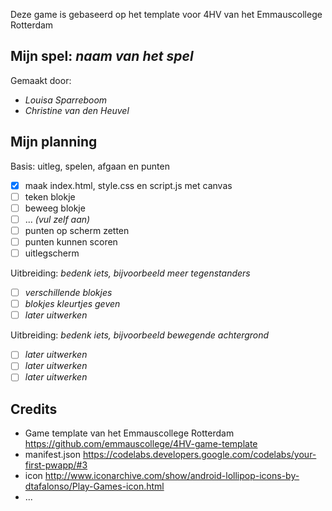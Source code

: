 Deze game is gebaseerd op het template voor 4HV van het Emmauscollege Rotterdam

## Mijn spel: *naam van het spel*
Gemaakt door:
- *Louisa Sparreboom*
- *Christine van den Heuvel*

## Mijn planning

Basis: uitleg, spelen, afgaan en punten
- [x] maak index.html, style.css en script.js met canvas
- [ ] teken blokje
- [ ] beweeg blokje
- [ ] ... *(vul zelf aan)*
- [ ] punten op scherm zetten
- [ ] punten kunnen scoren
- [ ] uitlegscherm

Uitbreiding: *bedenk iets, bijvoorbeeld meer tegenstanders*
- [ ] *verschillende blokjes*
- [ ] *blokjes kleurtjes geven*
- [ ] *later uitwerken*

Uitbreiding: *bedenk iets, bijvoorbeeld bewegende achtergrond*
- [ ] *later uitwerken*
- [ ] *later uitwerken*
- [ ] *later uitwerken*

## Credits
- Game template van het Emmauscollege Rotterdam https://github.com/emmauscollege/4HV-game-template
- manifest.json https://codelabs.developers.google.com/codelabs/your-first-pwapp/#3
- icon http://www.iconarchive.com/show/android-lollipop-icons-by-dtafalonso/Play-Games-icon.html
- ...
